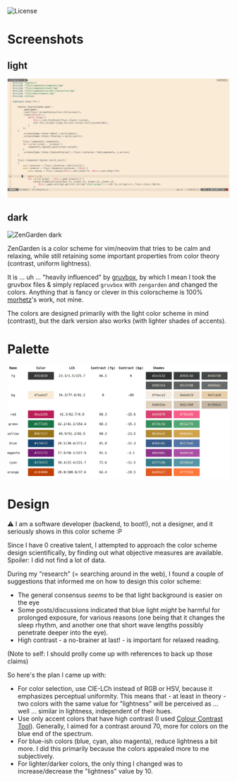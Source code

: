 ![License](https://img.shields.io/github/license/tobi-wan-kenobi/zengarden)

# Screenshots

## light

![ZenGarden light](images/zengarden_light.png)

## dark

![ZenGarden dark](images/zengarden_dar.png)


ZenGarden is a color scheme for vim/neovim that tries to be
calm and relaxing, while still retaining some important properties
from color theory (contrast, uniform lightness).

It is ... uh ... "heavily influenced" by [gruvbox](https://github.com/morhetz/gruvbox),
by which I mean I took the gruvbox files & simply replaced `gruvbox`
with `zengarden` and changed the colors. Anything that is fancy or
clever in this colorscheme is 100% [morhetz](https://github.com/morhetz)'s work, not mine.

The colors are designed primarily with the light color scheme in mind (contrast), but the dark
version also works (with lighter shades of accents).

# Palette

![ZenGarden palette](images/zengarden_palette.png)

# Design

:warning: I am a software developer (backend, to boot!), not a designer, and it seriously
shows in this color scheme :P

Since I have 0 creative talent, I attempted to approach the color scheme design scientifically,
by finding out what objective measures are available. Spoiler: I did not find a lot of data.

During my "research" (= searching around in the web), I found a couple of suggestions
that informed me on how to design this color scheme:

* The general consensus *seems* to be that light background is easier on the eye
* Some posts/discussions indicated that blue light *might* be harmful for prolonged exposure,
  for various reasons (one being that it changes the sleep rhythm, and another one that short
  wave lengths possibly penetrate deeper into the eye).
* High contrast - a no-brainer at last! - is important for relaxed reading.

(Note to self: I should prolly come up with references to back up those claims)

So here's the plan I came up with:

* For color selection, use CIE-LCh instead of RGB or HSV, because it emphasizes perceptual
  uniformity. This means that - at least in theory - two colors with the same value for "lightness"
  will be perceived as ... well ... similar in lightness, independent of their hues.
* Use only accent colors that have high contrast (I used [Colour Contrast Tool](https://cliambrown.com/contrast/)).
  Generally, I aimed for a contrast around 70, more for colors on the blue end of the spectrum.
* For blue-ish colors (blue, cyan, also magenta), reduce lightness a bit more. I did this primarily
  because the colors appealed more to me subjectively.
* For lighter/darker colors, the only thing I changed was to increase/decrease the "lightness" value by 10.
